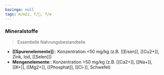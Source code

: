 ```yaml
---
bazinga: null
tags: m/m21, f/🧪, f/⚙️
---
```

### Mineralstoffe
> Essentielle Nahrungsbestandteile 
- **[[Spurenelemente]]**:: Konzentration <50 mg/kg (z.B. [[Eisen]], [[Cu2+]], Zink, Iod, [[Selen]])
- **Mengenelemente**:: Konzentration >50 mg/kg (z.B. [[Ca2+]], [[Na+]], [[K+]], [[Mg2+]], [[Phosphat]], [[Cl-]], Schwefel)